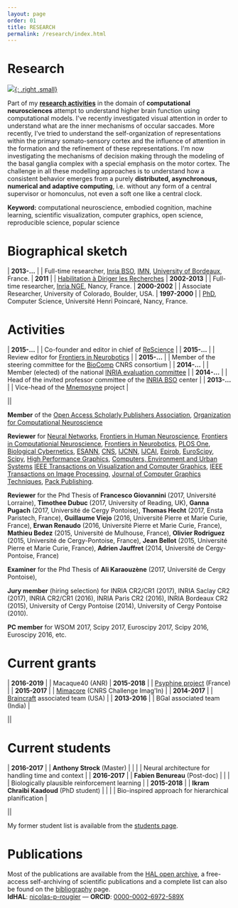 ```yaml
---
layout: page
order: 01
title: RESEARCH
permalink: /research/index.html
---
```


# Research

[![]({{site.baseurl}}/images/jumping-brain.png){: .right .small}](http://www.jumpingbrain.org/)

Part of my **[research activities]** in the domain of **computational
neurosciences** attempt to understand higher brain function using computational
models. I've recently investigated visual attention in order to understand what
are the inner mechanisms of occular saccades. More recently, I've tried to
understand the self-organization of representations within the primary
somato-sensory cortex and the influence of attention in the formation and the
refinement of these representations. I'm now investigating the mechanisms of
decision making through the modeling of the basal ganglia complex with a
special emphasis on the motor cortex. The challenge in all these modelling
approaches is to understand how a consistent behavior emerges from a purely
**distributed, asynchronous, numerical and adaptive computing**, i.e. without
any form of a central supervisor or homonculus, not even a soft one like a
central clock.

[research activities]: bibliography.html


**Keyword:** computational neuroscience, embodied cognition, machine learning,
             scientific visualization, computer graphics, open science,
             reproducible science, popular science

# Biographical sketch

| **2013-…**    | | Full-time researcher, [Inria BSO][BSO], [IMN], [University of Bordeaux][UoB], France.
| **2011**      | | [Habilitation à Diriger les Recherches][HDR]
| **2002-2013** | | Full-time researcher, [Inria NGE][NGE], Nancy, France.
| **2000-2002** | | Associate Researcher, University of Colorado, Boulder, USA.
| **1997-2000** | | [PhD], Computer Science, Université Henri Poincaré, Nancy, France.

# Activities

| **2015-…** | | Co-founder and editor in chief of [ReScience] |
| **2015-…** | | Review editor for [Frontiers in Neurobotics][Frontiers] |
| **2015-…** | | Member of the steering committee for the [BioComp] CNRS consortium |
| **2014-…** | | Member (elected) of the national [INRIA evaluation committee][CE] |
| **2014-…** | | Head of the invited professor committee of the [INRIA BSO][BSO] center |
| **2013-…** | | Vice-head of the [Mnemosyne] project |

||

**Member** of the [Open Access Scholarly Publishers Association], [Organization for Computational Neuroscience]

[Open Access Scholarly Publishers Association]: https://oaspa.org/member/rescience/
[Organization for Computational Neuroscience]: http://www.cnsorg.org

**Reviewer** for
[Neural Networks],
[Frontiers in Human Neuroscience],
[Frontiers in Computationial Neuroscience],
[Frontiers in Neurobotics],
[PLOS One],
[Biological Cybernetics],
[ESANN],
[CNS],
[IJCNN],
[IJCAI],
[Epirob],
[EuroScipy],
[Scipy],
[High Performance Graphics],
[Computers, Environment and Urban Systems]
[IEEE Transactions on Visualization and Computer Graphics],
[IEEE Transactions on Image Processing],
[Journal of Computer Graphics Techniques],
[Pack Publishing].

[Neural Networks]: http://www.journals.elsevier.com/neural-networks/
[Frontiers in Human Neuroscience]: http://journal.frontiersin.org/journal/human-neuroscience
[Frontiers in Computationial Neuroscience]: http://journal.frontiersin.org/journal/computational-neuroscience
[Frontiers in Neurobotics]: http://journal.frontiersin.org/journal/neurorobotics
[PLOS One]: http://www.plosone.org/
[Biological Cybernetics]: http://link.springer.com/journal/422
[ESANN]: https://www.elen.ucl.ac.be/esann/proceedings/electronicproceedings.htm
[CNS]: http://www.cnsorg.org/
[IJCNN]: http://www.ijcnn.org/
[IJCAI]: http://ijcai.org/
[Epirob]: http://www.icdl-epirob.org/
[EuroScipy]: https://www.euroscipy.org/
[Scipy]: http://conference.scipy.org/
[High Performance Graphics]: http://www.highperformancegraphics.org/
[IEEE Transactions on Visualization and Computer Graphics]: http://www.computer.org/web/tvcg
[IEEE Transactions on Image Processing]: http://www.signalprocessingsociety.org/publications/periodicals/image-processing/
[Computers, Environment and Urban Systems]: https://www.journals.elsevier.com/computers-environment-and-urban-systems/
[Journal of Computer Graphics Techniques]: http://jcgt.org/
[Pack Publishing]: https://www.packtpub.com/

**Reviewer** for the Phd Thesis of 
**Francesco Giovannini** (2017, Université Lorraine),
**Timothee Dubuc** (2017, University of Reading, UK),
**Ganna Pugach** (2017, Université de Cergy Pontoise),
**Thomas Hecht** (2017, Ensta Paristech, France),
**Guillaume Viejo** (2016, Université Pierre et Marie Curie, France),
**Erwan Renaudo** (2016, Université Pierre et Marie Curie, France),
**Mathieu Bedez** (2015, Université de Mulhouse, France),
**Olivier Rodriguez** (2015, Université de Cergy-Pontoise, France),
**Jean Bellot** (2015, Université Pierre et Marie Curie, France),
**Adrien Jauffret** (2014, Université de Cergy-Pontoise, France)

**Examiner** for the Phd Thesis of
**Ali Karaouzène** (2017, Université de Cergy Pontoise), 

**Jury member** (hiring selection) for 
INRIA CR2/CR1 (2017),
INRIA Saclay CR2 (2017),
INRIA CR2/CR1 (2016),
INRIA Paris CR2 (2016),
INRIA Bordeaux CR2 (2015),
University of Cergy Pontoise (2014),
University of Cergy Pontoise (2010).

[ANR]: http://www.agence-nationale-recherche.fr
[BBSRC]: http://www.bbsrc.ac.uk
[CNRS]: http://cnrs.fr

**PC member** for
WSOM 2017, Scipy 2017, Euroscipy 2017, Scipy 2016, Euroscipy 2016, etc.

# Current grants

| **2016-2019** | | Macaque40 (ANR)
| **2015-2018** | | [Psyphine project][Psyphine] (France) |
| **2015-2017** | | [Mimacore] (CNRS Challenge Imag'In) |
| **2014-2017** | | [Braincraft] associated team (USA) |
| **2013-2016** | | BGal associated team (India) |

||

# Current students

| **2016-2017** | | **Anthony Strock** (Master) |
|               | | Neural architecture for handling time and context |
| **2016-2017** | | **Fabien Benureau** (Post-doc) |
|               | | Biologically plausible reinforcement learning |
| **2015-2018** | | **Ikram Chraibi Kaadoud** (PhD student) |
|               | | Bio-inspired approach for hierarchical planification |

||

My former student list is available from the [students page](students.html).

# Publications 

Most of the publications are available from the
[HAL open archive](https://cv.archives-ouvertes.fr/nicolas-p-rougier), a
free-access self-archiving of scientific publications and a complete list can
also be found on the [bibliography](bibliography.html) page.  
**IdHAL**: [nicolas-p-rougier](https://cv.archives-ouvertes.fr/nicolas-p-rougier)
 — 
**ORCID**: [0000-0002-6972-589X](http://orcid.org/0000-0002-6972-589X)

[ReScience]: http://rescience.github.io
[Frontiers]: http://journal.frontiersin.org/journal/neurorobotics
[BioComp]: http://gdr-biocomp.fr/en/
[CE]: http://www.inria.fr/en/institute/organisation/committees/evaluation-committee
[BSO]: http://www.inria.fr/en/centre/bordeaux
[NGE]: http://www.inria.fr/en/centre/nancy
[IMN]: http://www.imn-bordeaux.org/en/
[UoB]: http://www.u-bordeaux.com
[Mnemosyne]: http://www.inria.fr/en/teams/mnemosyne
[Psyphine]: http://www.msh-lorraine.fr/index.php?id=673
[HDR]: https://tel.archives-ouvertes.fr/tel-00596740v1
[PhD]: https://tel.archives-ouvertes.fr/tel-00602997/
[Mimacore]: http://www.cnrs.fr/mi/IMG/pdf/201602_mimacore.pdf
[Braincraft]: {{site.baseurl}}/research/braincraft.html

